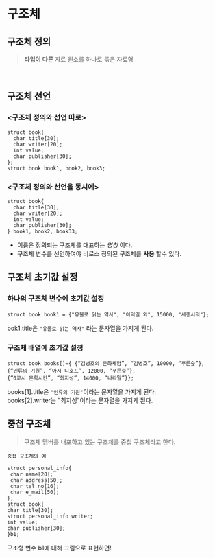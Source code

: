 # 구조체
## 구조체 정의
> **타입이 다른**  자료 원소를 하나로 묶은 자료형  

<br/>

## 구조체 선언
### <구조체 정의와 선언 따로>
```
struct book{
  char title[30];
  char writer[20];
  int value;
  char publisher[30];
};
struct book book1, book2, book3;
```
### <구조체 정의와 선언을 동시에>
```
struct book{
  char title[30];
  char writer[20];
  int value;
  char publisher[30];
} book1, book2, book33;
```
* 이름은 정의되는 구조체를 대표하는 *명칭* 이다.
* 구조체 변수를 선언하여야 비로소 정의된 구조체를 **사용** 할수 있다.
## 구조체 초기값 설정
### 하나의 구조체 변수에 초기값 설정
```
struct book book1 = {"유물로 읽는 역사", "이덕일 외", 15000, "세종서적"};
```
bok1.title은 `"유물로 읽는 역사"` 라는 문자열을 가지게 된다.
### 구조체 배열에 초기값 설정
```
struct book books[]={ {“김병호의 문화체험”, “김병호”, 10000, “푸른숲”},
{“인류의 기원”, “아서 니호프”, 12000, “푸른숲”},
{“0교시 문학시간”, “최지성”, 14000, “나라말”}};
```
books[1].title은 `"인류의 기원"`이라는 문자열을 가지게 된다.  
books[2].writer는 "최지성"이라는 문자열을 가지게 된다.

## 중첩 구조체
> 구조체 멤버를 내포하고 있는 구조체를 중첩 구조체라고 한다.

`중첩 구조체의 예`
```
struct personal_info{
 char name[20];
 char address[50];
 char tel_no[16];
 char e_mail[50];
};
struct book{
char title[30];
struct personal_info writer;
int value;
char publisher[30];
}b1;
```
구조형 변수 b1에 대해 그림으로 표현하면!
